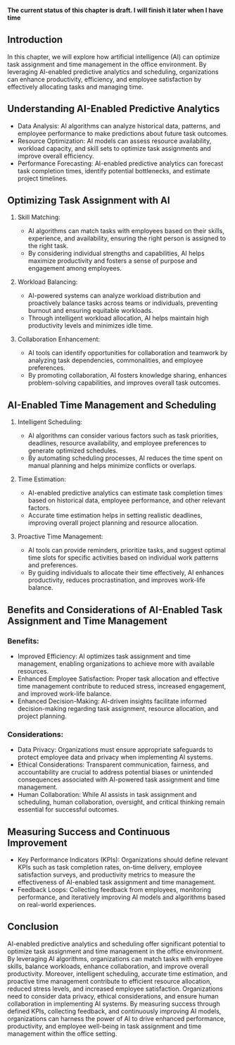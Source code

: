 **The current status of this chapter is draft. I will finish it later when I have time**

Introduction
------------

In this chapter, we will explore how artificial intelligence (AI) can optimize task assignment and time management in the office environment. By leveraging AI-enabled predictive analytics and scheduling, organizations can enhance productivity, efficiency, and employee satisfaction by effectively allocating tasks and managing time.

Understanding AI-Enabled Predictive Analytics
---------------------------------------------

* Data Analysis: AI algorithms can analyze historical data, patterns, and employee performance to make predictions about future task outcomes.
* Resource Optimization: AI models can assess resource availability, workload capacity, and skill sets to optimize task assignments and improve overall efficiency.
* Performance Forecasting: AI-enabled predictive analytics can forecast task completion times, identify potential bottlenecks, and estimate project timelines.

Optimizing Task Assignment with AI
----------------------------------

1. Skill Matching:

   * AI algorithms can match tasks with employees based on their skills, experience, and availability, ensuring the right person is assigned to the right task.
   * By considering individual strengths and capabilities, AI helps maximize productivity and fosters a sense of purpose and engagement among employees.
2. Workload Balancing:

   * AI-powered systems can analyze workload distribution and proactively balance tasks across teams or individuals, preventing burnout and ensuring equitable workloads.
   * Through intelligent workload allocation, AI helps maintain high productivity levels and minimizes idle time.
3. Collaboration Enhancement:

   * AI tools can identify opportunities for collaboration and teamwork by analyzing task dependencies, commonalities, and employee preferences.
   * By promoting collaboration, AI fosters knowledge sharing, enhances problem-solving capabilities, and improves overall task outcomes.

AI-Enabled Time Management and Scheduling
-----------------------------------------

1. Intelligent Scheduling:

   * AI algorithms can consider various factors such as task priorities, deadlines, resource availability, and employee preferences to generate optimized schedules.
   * By automating scheduling processes, AI reduces the time spent on manual planning and helps minimize conflicts or overlaps.
2. Time Estimation:

   * AI-enabled predictive analytics can estimate task completion times based on historical data, employee performance, and other relevant factors.
   * Accurate time estimation helps in setting realistic deadlines, improving overall project planning and resource allocation.
3. Proactive Time Management:

   * AI tools can provide reminders, prioritize tasks, and suggest optimal time slots for specific activities based on individual work patterns and preferences.
   * By guiding individuals to allocate their time effectively, AI enhances productivity, reduces procrastination, and improves work-life balance.

Benefits and Considerations of AI-Enabled Task Assignment and Time Management
-----------------------------------------------------------------------------

### Benefits:

* Improved Efficiency: AI optimizes task assignment and time management, enabling organizations to achieve more with available resources.
* Enhanced Employee Satisfaction: Proper task allocation and effective time management contribute to reduced stress, increased engagement, and improved work-life balance.
* Enhanced Decision-Making: AI-driven insights facilitate informed decision-making regarding task assignment, resource allocation, and project planning.

### Considerations:

* Data Privacy: Organizations must ensure appropriate safeguards to protect employee data and privacy when implementing AI systems.
* Ethical Considerations: Transparent communication, fairness, and accountability are crucial to address potential biases or unintended consequences associated with AI-powered task assignment and time management.
* Human Collaboration: While AI assists in task assignment and scheduling, human collaboration, oversight, and critical thinking remain essential for successful outcomes.

Measuring Success and Continuous Improvement
--------------------------------------------

* Key Performance Indicators (KPIs): Organizations should define relevant KPIs such as task completion rates, on-time delivery, employee satisfaction surveys, and productivity metrics to measure the effectiveness of AI-enabled task assignment and time management.
* Feedback Loops: Collecting feedback from employees, monitoring performance, and iteratively improving AI models and algorithms based on real-world experiences.

Conclusion
----------

AI-enabled predictive analytics and scheduling offer significant potential to optimize task assignment and time management in the office environment. By leveraging AI algorithms, organizations can match tasks with employee skills, balance workloads, enhance collaboration, and improve overall productivity. Moreover, intelligent scheduling, accurate time estimation, and proactive time management contribute to efficient resource allocation, reduced stress levels, and increased employee satisfaction. Organizations need to consider data privacy, ethical considerations, and ensure human collaboration in implementing AI systems. By measuring success through defined KPIs, collecting feedback, and continuously improving AI models, organizations can harness the power of AI to drive enhanced performance, productivity, and employee well-being in task assignment and time management within the office setting.
